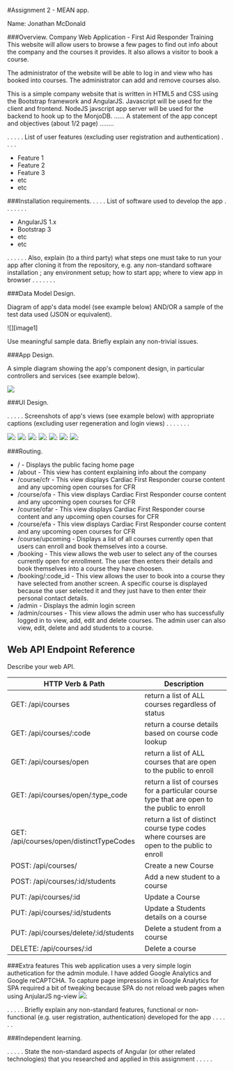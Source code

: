 #Assignment 2 - MEAN app.

Name: Jonathan McDonald 

###Overview.
Company Web Application - First Aid Responder Training This website will allow users to browse a few pages 
to find out info about the company and the courses it provides. It also allows a visitor to book a course.

The administrator of the website will be able to log in and view who has booked into courses. 
The administrator can add and remove courses also.

This is a simple company website that is written in HTML5 and CSS using the Bootstrap framework and AngularJS. 
Javascript will be used for the client and frontend. NodeJS javscript app server will be used 
for the backend to hook up to the MonjoDB.
...... A statement of the app concept and objectives (about 1/2 page) ........


 . . . . . List of user features (excluding user registration and authentication) . . . . 
 
 + Feature 1
 + Feature 2
 + Feature 3
 + etc
 + etc

###Installation requirements.
. . . .  List of software used to develop the app . . . . . . . 
+ AngularJS 1.x
+ Bootstrap 3
+ etc
+ etc 


. . . . . . Also, explain (to a third party) what steps one must take to run your app after cloning it from the repository, e.g. any non-standard software installation ; any environment setup; how to start app; where to view app in browser . . . . . . . 

###Data Model Design.

Diagram of app's data model (see example below) AND/OR a sample of the test data used (JSON or equivalent).

![][image1]

Use meaningful sample data. Briefly explain any non-trivial issues.

###App Design.

A simple diagram showing the app's component design, in particular controllers and services (see example below).

![][image2]

###UI Design.

. . . . . Screenshots of app's views (see example below) with appropriate captions (excluding user regeneration and login views) . . . . . . . 

![][image1a]: 
![][image1b]: 
![][image1c]: 
![][image1d]: 
![][image1e]: 
![][image1f]: 
![][image1g]: 


###Routing.
+ / - Displays the public facing home page
+ /about - This view has content explaining info about the company
+ /course/cfr - This view displays Cardiac First Responder course content and any upcoming open courses for CFR
+ /course/ofa - This view displays Cardiac First Responder course content and any upcoming open courses for CFR
+ /course/ofar - This view displays Cardiac First Responder course content and any upcoming open courses for CFR
+ /course/efa - This view displays Cardiac First Responder course content and any upcoming open courses for CFR
+ /course/upcoming - Displays a list of all courses currently open that users can enroll and book themselves into a course.
+ /booking - This view allows the web user to select any of the courses currently open for enrollment. The user then enters their details and book themselves into a course they have choosen.
+ /booking/:code_id - This view allows the user to book into a course they have selected from another screen. A specific course is displayed because the user selected it and they just have to then enter their personal contact details.
+ /admin - Displays the admin login screen
+ /admin/courses - This view allows the admin user who has successfully logged in to view, add, edit and delete courses. The admin user can also view, edit, delete and add students to a course.

## Web API Endpoint Reference

Describe your web API.

| HTTP Verb & Path |  Description |
| -- | -- |
| GET: /api/courses | return a list of ALL courses regardless of status |
| GET: /api/courses/:code | return a course details based on course code lookup |
| GET: /api/courses/open | return a list of ALL courses that are open to the public to enroll |
| GET: /api/courses/open/:type_code | return a list of courses for a particular course type that are open to the public to enroll |
| GET: /api/courses/open/distinctTypeCodes | return a list of distinct course type codes where courses are open to the public to enroll |
| POST: /api/courses/ | Create a new Course |
| POST: /api/courses/:id/students | Add a new student to a course |
| PUT: /api/courses/:id | Update a Course|
| PUT: /api/courses/:id/students | Update a Students details on a course |
| PUT: /api/courses/delete/:id/students | Delete a student from a course |
| DELETE: /api/courses/:id | Delete a course |


###Extra features
This web application uses a very simple login authetication for the admin module.
I have added Google Analytics and Google reCAPTCHA. To capture page impressions in Google Analytics for SPA required a bit of tweaking because SPA do not reload web pages when using AnjularJS ng-view 
![][image4]: 

. . . . . Briefly explain any non-standard features, functional or non-functional (e.g. user registration, authentication) developed for the app . . . . . .  

###Independent learning.

. . . . . State the non-standard aspects of Angular (or other related technologies) that you researched and applied in this assignment . . . . .  

 
[image1a]: ./ScreenShot-Home.PNG
[image1b]: ./ScreenShot-Upcoming.PNG
[image1c]: ./ScreenShot-Booking.PNG
[image1d]: ./ScreenShot-AdminMaintainCourses.PNG
[image1e]: ./ScreenShot-AdminMaintainCourse.PNG
[image1f]: ./ScreenShot-AdminMaintainCourse-AddStudent.PNG
[image1g]: ./ScreenShot-AdminMaintainCourse-EditStudent.PNG
[image2]: ./design.png
[image3]: ./model.png
[image4]: ./ScreenShot-GoogleAnalytics.PNG



